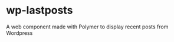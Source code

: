 wp-lastposts
============

A web component made with Polymer to display recent posts from Wordpress

